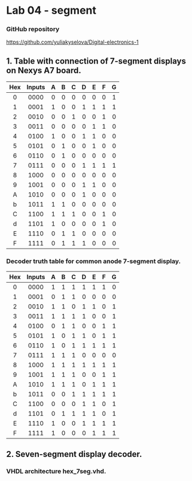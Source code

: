# Lab 04 - segment

### GitHub repository
https://github.com/yuliakyselova/Digital-electronics-1

## 1. Table with connection of 7-segment displays on Nexys A7 board.

| **Hex** | **Inputs** | **A** | **B** | **C** | **D** | **E** | **F** | **G** |
| :-: | :-: | :-: | :-: | :-: | :-: | :-: | :-: | :-: |
| 0 | 0000 | 0 | 0 | 0 | 0 | 0 | 0 | 1 |
| 1 | 0001 | 1 | 0 | 0 | 1 | 1 | 1 | 1 |
| 2 | 0010 | 0 | 0 | 1 | 0 | 0 | 1 | 0 |
| 3 | 0011 | 0 | 0 | 0 | 0 | 1 | 1 | 0 |
| 4 | 0100 | 1 | 0 | 0 | 1 | 1 | 0 | 0 |
| 5 | 0101 | 0 | 1 | 0 | 0 | 1 | 0 | 0 |
| 6 | 0110 | 0 | 1 | 0 | 0 | 0 | 0 | 0 |
| 7 | 0111 | 0 | 0 | 0 | 1 | 1 | 1 | 1 |
| 8 | 1000 | 0 | 0 | 0 | 0 | 0 | 0 | 0 |
| 9 | 1001 | 0 | 0 | 0 | 1 | 1 | 0 | 0 |
| A | 1010 | 0 | 0 | 0 | 1 | 0 | 0 | 0 |
| b | 1011 | 1 | 1 | 0 | 0 | 0 | 0 | 0 |
| C | 1100 | 1 | 1 | 1 | 0 | 0 | 1 | 0 |
| d | 1101 | 1 | 0 | 0 | 0 | 0 | 1 | 0 |
| E | 1110 | 0 | 1 | 1 | 0 | 0 | 0 | 0 |
| F | 1111 | 0 | 1 | 1 | 1 | 0 | 0 | 0 |

### Decoder truth table for common anode 7-segment display.

| **Hex** | **Inputs** | **A** | **B** | **C** | **D** | **E** | **F** | **G** |
| :-: | :-: | :-: | :-: | :-: | :-: | :-: | :-: | :-: |
| 0 | 0000 | 1 | 1 | 1 | 1 | 1 | 1 | 0 |
| 1 | 0001 | 0 | 1 | 1 | 0 | 0 | 0 | 0 |
| 2 | 0010 | 1 | 1 | 0 | 1 | 1 | 0 | 1 |
| 3 | 0011 | 1 | 1 | 1 | 1 | 0 | 0 | 1 |
| 4 | 0100 | 0 | 1 | 1 | 0 | 0 | 1 | 1 |
| 5 | 0101 | 1 | 0 | 1 | 1 | 0 | 1 | 1 |
| 6 | 0110 | 1 | 0 | 1 | 1 | 1 | 1 | 1 |
| 7 | 0111 | 1 | 1 | 1 | 0 | 0 | 0 | 0 |
| 8 | 1000 | 1 | 1 | 1 | 1 | 1 | 1 | 1 |
| 9 | 1001 | 1 | 1 | 1 | 0 | 0 | 1 | 1 |
| A | 1010 | 1 | 1 | 1 | 0 | 1 | 1 | 1 |
| b | 1011 | 0 | 0 | 1 | 1 | 1 | 1 | 1 |
| C | 1100 | 0 | 0 | 0 | 1 | 1 | 0 | 1 |
| d | 1101 | 0 | 1 | 1 | 1 | 1 | 0 | 1 |
| E | 1110 | 1 | 0 | 0 | 1 | 1 | 1 | 1 |
| F | 1111 | 1 | 0 | 0 | 0 | 1 | 1 | 1 |

## 2. Seven-segment display decoder.

### VHDL architecture hex_7seg.vhd.


